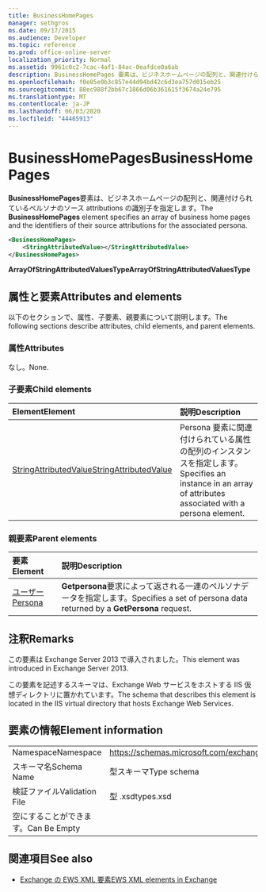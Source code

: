 ```yaml
---
title: BusinessHomePages
manager: sethgros
ms.date: 09/17/2015
ms.audience: Developer
ms.topic: reference
ms.prod: office-online-server
localization_priority: Normal
ms.assetid: 9961c0c2-7cac-4af1-84ac-0eafdce0a6ab
description: BusinessHomePages 要素は、ビジネスホームページの配列と、関連付けられているペルソナのソース attributions の識別子を指定します。
ms.openlocfilehash: f0e85e0b3c857e44d94bd42c6d3ea757d015eb25
ms.sourcegitcommit: 88ec988f2bb67c1866d06b361615f3674a24e795
ms.translationtype: MT
ms.contentlocale: ja-JP
ms.lasthandoff: 06/03/2020
ms.locfileid: "44465913"
---
```

# <a name="businesshomepages"></a><span data-ttu-id="51a7a-103">BusinessHomePages</span><span class="sxs-lookup"><span data-stu-id="51a7a-103">BusinessHomePages</span></span>

<span data-ttu-id="51a7a-104">**BusinessHomePages**要素は、ビジネスホームページの配列と、関連付けられているペルソナのソース attributions の識別子を指定します。</span><span class="sxs-lookup"><span data-stu-id="51a7a-104">The **BusinessHomePages** element specifies an array of business home pages and the identifiers of their source attributions for the associated persona.</span></span> 
  
```XML
<BusinessHomePages>
    <StringAttributedValue></StringAttributedValue>
</BusinessHomePages>
```

 <span data-ttu-id="51a7a-105">**ArrayOfStringAttributedValuesType**</span><span class="sxs-lookup"><span data-stu-id="51a7a-105">**ArrayOfStringAttributedValuesType**</span></span>
## <a name="attributes-and-elements"></a><span data-ttu-id="51a7a-106">属性と要素</span><span class="sxs-lookup"><span data-stu-id="51a7a-106">Attributes and elements</span></span>

<span data-ttu-id="51a7a-107">以下のセクションで、属性、子要素、親要素について説明します。</span><span class="sxs-lookup"><span data-stu-id="51a7a-107">The following sections describe attributes, child elements, and parent elements.</span></span>
  
### <a name="attributes"></a><span data-ttu-id="51a7a-108">属性</span><span class="sxs-lookup"><span data-stu-id="51a7a-108">Attributes</span></span>

<span data-ttu-id="51a7a-109">なし。</span><span class="sxs-lookup"><span data-stu-id="51a7a-109">None.</span></span>
  
### <a name="child-elements"></a><span data-ttu-id="51a7a-110">子要素</span><span class="sxs-lookup"><span data-stu-id="51a7a-110">Child elements</span></span>

|<span data-ttu-id="51a7a-111">**Element**</span><span class="sxs-lookup"><span data-stu-id="51a7a-111">**Element**</span></span>|<span data-ttu-id="51a7a-112">**説明**</span><span class="sxs-lookup"><span data-stu-id="51a7a-112">**Description**</span></span>|
|:-----|:-----|
|[<span data-ttu-id="51a7a-113">StringAttributedValue</span><span class="sxs-lookup"><span data-stu-id="51a7a-113">StringAttributedValue</span></span>](stringattributedvalue.md) <br/> |<span data-ttu-id="51a7a-114">Persona 要素に関連付けられている属性の配列のインスタンスを指定します。</span><span class="sxs-lookup"><span data-stu-id="51a7a-114">Specifies an instance in an array of attributes associated with a persona element.</span></span>  <br/> |
   
### <a name="parent-elements"></a><span data-ttu-id="51a7a-115">親要素</span><span class="sxs-lookup"><span data-stu-id="51a7a-115">Parent elements</span></span>

|<span data-ttu-id="51a7a-116">**要素**</span><span class="sxs-lookup"><span data-stu-id="51a7a-116">**Element**</span></span>|<span data-ttu-id="51a7a-117">**説明**</span><span class="sxs-lookup"><span data-stu-id="51a7a-117">**Description**</span></span>|
|:-----|:-----|
|[<span data-ttu-id="51a7a-118">ユーザー</span><span class="sxs-lookup"><span data-stu-id="51a7a-118">Persona</span></span>](persona.md) <br/> |<span data-ttu-id="51a7a-119">**Getpersona**要求によって返される一連のペルソナデータを指定します。</span><span class="sxs-lookup"><span data-stu-id="51a7a-119">Specifies a set of persona data returned by a **GetPersona** request.</span></span>  <br/> |
   
## <a name="remarks"></a><span data-ttu-id="51a7a-120">注釈</span><span class="sxs-lookup"><span data-stu-id="51a7a-120">Remarks</span></span>

<span data-ttu-id="51a7a-121">この要素は Exchange Server 2013 で導入されました。</span><span class="sxs-lookup"><span data-stu-id="51a7a-121">This element was introduced in Exchange Server 2013.</span></span>
  
<span data-ttu-id="51a7a-122">この要素を記述するスキーマは、Exchange Web サービスをホストする IIS 仮想ディレクトリに置かれています。</span><span class="sxs-lookup"><span data-stu-id="51a7a-122">The schema that describes this element is located in the IIS virtual directory that hosts Exchange Web Services.</span></span>
  
## <a name="element-information"></a><span data-ttu-id="51a7a-123">要素の情報</span><span class="sxs-lookup"><span data-stu-id="51a7a-123">Element information</span></span>

|||
|:-----|:-----|
|<span data-ttu-id="51a7a-124">Namespace</span><span class="sxs-lookup"><span data-stu-id="51a7a-124">Namespace</span></span>  <br/> |https://schemas.microsoft.com/exchange/services/2006/types  <br/> |
|<span data-ttu-id="51a7a-125">スキーマ名</span><span class="sxs-lookup"><span data-stu-id="51a7a-125">Schema Name</span></span>  <br/> |<span data-ttu-id="51a7a-126">型スキーマ</span><span class="sxs-lookup"><span data-stu-id="51a7a-126">Type schema</span></span>  <br/> |
|<span data-ttu-id="51a7a-127">検証ファイル</span><span class="sxs-lookup"><span data-stu-id="51a7a-127">Validation File</span></span>  <br/> |<span data-ttu-id="51a7a-128">型 .xsd</span><span class="sxs-lookup"><span data-stu-id="51a7a-128">types.xsd</span></span>  <br/> |
|<span data-ttu-id="51a7a-129">空にすることができます。</span><span class="sxs-lookup"><span data-stu-id="51a7a-129">Can Be Empty</span></span>  <br/> ||
   
## <a name="see-also"></a><span data-ttu-id="51a7a-130">関連項目</span><span class="sxs-lookup"><span data-stu-id="51a7a-130">See also</span></span>



- [<span data-ttu-id="51a7a-131">Exchange の EWS XML 要素</span><span class="sxs-lookup"><span data-stu-id="51a7a-131">EWS XML elements in Exchange</span></span>](ews-xml-elements-in-exchange.md)

